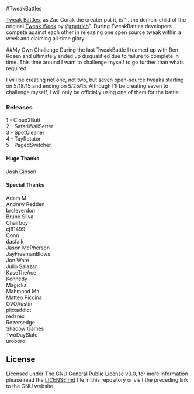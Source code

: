#TweakBattles

[Tweak Battles](https://www.tweakbattles.com), as Zac Gorak the creater put it, is "...the demon-child of the original [Tweak Week](https://tweakweek.com/) by [@rpetrich](https://twitter.com/rpetrich)". During TweakBattles developers compete against each other in releasing one open source tweak within a week and claiming all-time glory.

##My Own Challenge
During the last TweakBattle I teamed up with Ben Rosen and ultimately ended up disqualified due to failure to complete in time. This time around I want to challenge myself to go further than whats required.

I will be creating not one, not two, but seven open-source tweaks starting on 5/18/15 and ending on 5/25/15. Although I'll be creating seven to challenge myself, I will only be officially using one of them for the battle.

### Releases
1 - Cloud2Butt  
2 - SafariWallSetter  
3 - SpotCleaner  
4 - TayRotator  
5 - PagedSwitcher  
 

#### Huge Thanks
Josh Gibson

#### Special Thanks
Adam M  
Andrew Redden  
brcleverdon  
Bruno Silva  
Chairboy  
cj81499  
Conn  
dasfalk  
Jason McPherson  
JayFreemanBlows  
Jon Ware  
Julio Salazar  
KaseTheAce  
Kennedy  
Magicka  
Mahmood Ma  
Matteo Piccina  
OVOAustin  
pixxaddict  
redzrex  
Rozersedge  
Shadow Games  
TwoDaySlate  
uroboro

License
----
Licensed under [The GNU General Public License v3.0](https://www.gnu.org/licenses/gpl.html), for more information please read the [LICENSE.md](https://github.com/CPDigitalDarkroom/TweakBattles/blob/master/LICENSE.md) file in this repository or visit the preceding link to the GNU website.
